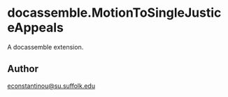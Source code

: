 # docassemble.MotionToSingleJusticeAppeals

A docassemble extension.

## Author

econstantinou@su.suffolk.edu

